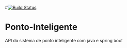 #[![Build Status](https://travis-ci.org/KomTec/ponto-inteligente-api.svg?branch=master)](https://travis-ci.org/KomTec/ponto-inteligente-api)
# Ponto-Inteligente
API do sistema de ponto inteligente com java e spring boot
